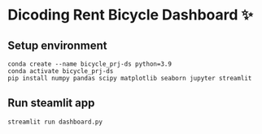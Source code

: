 # Dicoding Rent Bicycle Dashboard :sparkles:

## Setup environment
```
conda create --name bicycle_prj-ds python=3.9
conda activate bicycle_prj-ds
pip install numpy pandas scipy matplotlib seaborn jupyter streamlit
```

## Run steamlit app
```
streamlit run dashboard.py
```